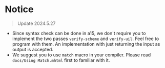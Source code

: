 # Notice

> Update 2024.5.27

- Since syntax check can be done in a15, we don't require you to implement the two passes `verify-scheme` and `verify-uil`. Feel free to program with them. An implementation with just returning the input as output is accepted.
- We suggest you to use `match` macro in your compiler. Please read `docs/Using Match.mhtml` first to familiar with it.
